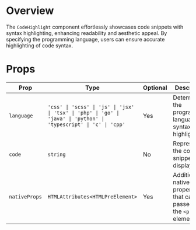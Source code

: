 # Overview

The `CodeHighlight` component effortlessly showcases code snippets with syntax highlighting, enhancing readability and aesthetic appeal. By specifying the programming language, users can ensure accurate highlighting of code syntax.

# Props

| Prop          | Type                                                                                                               | Optional | Description                                                             |
| ------------- | ------------------------------------------------------------------------------------------------------------------ | -------- | ----------------------------------------------------------------------- |
| `language`    | `'css' \| 'scss' \| 'js' \| 'jsx' \| 'tsx' \| 'php' \| 'go' \| 'java' \| 'python' \| 'typescript' \| 'c' \| 'cpp'` | Yes      | Determines the programming language for syntax highlighting.            |
| `code`    | `string`                                                                                                           | No       | Represents the code snippet to be displayed.                            |
| `nativeProps` | `HTMLAttributes<HTMLPreElement>`                                                                                   | Yes      | Additional native properties that can be passed to the `<pre>` element. |
